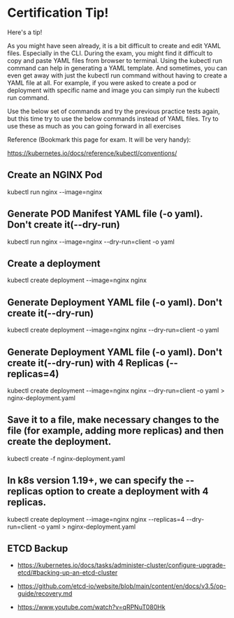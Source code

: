# Certification Tip!
Here's a tip!

As you might have seen already, it is a bit difficult to create and edit YAML files. Especially in the CLI. During the exam, you might find it difficult to copy and paste YAML files from browser to terminal. Using the kubectl run command can help in generating a YAML template. And sometimes, you can even get away with just the kubectl run command without having to create a YAML file at all. For example, if you were asked to create a pod or deployment with specific name and image you can simply run the kubectl run command.

Use the below set of commands and try the previous practice tests again, but this time try to use the below commands instead of YAML files. Try to use these as much as you can going forward in all exercises

Reference (Bookmark this page for exam. It will be very handy):

https://kubernetes.io/docs/reference/kubectl/conventions/

## Create an NGINX Pod

kubectl run nginx --image=nginx

## Generate POD Manifest YAML file (-o yaml). Don't create it(--dry-run)

kubectl run nginx --image=nginx --dry-run=client -o yaml

## Create a deployment

kubectl create deployment --image=nginx nginx

## Generate Deployment YAML file (-o yaml). Don't create it(--dry-run)

kubectl create deployment --image=nginx nginx --dry-run=client -o yaml

## Generate Deployment YAML file (-o yaml). Don't create it(--dry-run) with 4 Replicas (--replicas=4)

kubectl create deployment --image=nginx nginx --dry-run=client -o yaml > nginx-deployment.yaml

## Save it to a file, make necessary changes to the file (for example, adding more replicas) and then create the deployment.

kubectl create -f nginx-deployment.yaml

## In k8s version 1.19+, we can specify the --replicas option to create a deployment with 4 replicas.

kubectl create deployment --image=nginx nginx --replicas=4 --dry-run=client -o yaml > nginx-deployment.yaml

## ETCD Backup

* https://kubernetes.io/docs/tasks/administer-cluster/configure-upgrade-etcd/#backing-up-an-etcd-cluster

* https://github.com/etcd-io/website/blob/main/content/en/docs/v3.5/op-guide/recovery.md

* https://www.youtube.com/watch?v=qRPNuT080Hk